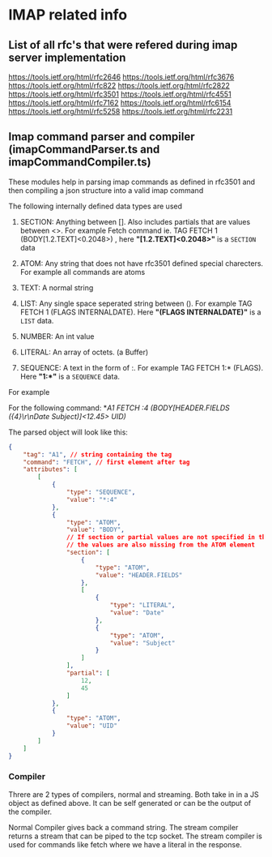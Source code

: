 # IMAP related info

## List of all rfc's that were refered during imap server implementation
https://tools.ietf.org/html/rfc2646
https://tools.ietf.org/html/rfc3676
https://tools.ietf.org/html/rfc822
https://tools.ietf.org/html/rfc2822
https://tools.ietf.org/html/rfc3501
https://tools.ietf.org/html/rfc4551
https://tools.ietf.org/html/rfc7162
https://tools.ietf.org/html/rfc6154
https://tools.ietf.org/html/rfc5258
https://tools.ietf.org/html/rfc2231

## Imap command parser and compiler (imapCommandParser.ts and imapCommandCompiler.ts)
These modules help in parsing imap commands as defined in rfc3501 and then compiling a json structure into
a valid imap command

The following internally defined data types are used

1) SECTION: Anything between []. Also includes partials that are values between <>. For example Fetch command
ie. TAG FETCH 1 (BODY[1.2.TEXT]<0.2048>) , here **"[1.2.TEXT]<0.2048>"** is a `SECTION` data 

2) ATOM: Any string that does not have rfc3501 defined special charecters. For example all commands are atoms

3) TEXT: A normal string

4) LIST: Any single space seperated string between (). For example TAG FETCH 1 (FLAGS INTERNALDATE).
Here **"(FLAGS INTERNALDATE)"** is a `LIST` data. 

5) NUMBER: An int value

6) LITERAL: An array of octets. (a Buffer)

7) SEQUENCE: A text in the form of <string>:<string>. For example TAG FETCH 1:* (FLAGS).
Here **"1:*"** is a `SEQUENCE` data. 

For example

For the following command: **A1 FETCH *:4 (BODY[HEADER.FIELDS ({4}\r\nDate Subject)]<12.45> UID)**

The parsed object will look like this:

```json
{
    "tag": "A1", // string containing the tag 
    "command": "FETCH", // first element after tag
    "attributes": [
        [
            {
                "type": "SEQUENCE",
                "value": "*:4"
            },
            {
                "type": "ATOM",
                "value": "BODY",
                // If section or partial values are not specified in the command, 
                // the values are also missing from the ATOM element
                "section": [  
                    {
                        "type": "ATOM",
                        "value": "HEADER.FIELDS"
                    },
                    [
                        {
                            "type": "LITERAL",
                            "value": "Date"
                        },
                        {
                            "type": "ATOM",
                            "value": "Subject"
                        }
                    ]
                ],
                "partial": [
                    12,
                    45
                ]
            },
            {
                "type": "ATOM",
                "value": "UID"
            }
        ]
    ]
}
```

### Compiler
Threre are 2 types of compilers, normal and streaming. Both take in in a JS object as defined above. It can be self generated or can be the output of the compiler.

Normal Compiler gives back a command string. 
The stream compiler returns a stream that can be piped to the tcp socket. The stream compiler is used for commands
like fetch where we have a literal in the response. 
